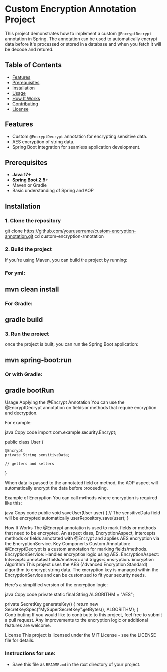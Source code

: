 # Custom Encryption Annotation Project

This project demonstrates how to implement a custom `@EncryptDecrypt` annotation  in Spring. The annotation can be used to automatically encrypt data before it's processed or stored in a database and when you fetch it will be decode and retured.

## Table of Contents

- [Features](#features)
- [Prerequisites](#prerequisites)
- [Installation](#installation)
- [Usage](#usage)
- [How It Works](#how-it-works)
- [Contributing](#contributing)
- [License](#license)

## Features

- Custom `@EncryptDecrypt` annotation for encrypting sensitive data.
- AES encryption of string data.
- Spring Boot integration for seamless application development.

## Prerequisites

- **Java 17+**
- **Spring Boot 2.5+**
- Maven or Gradle
- Basic understanding of Spring and AOP

## Installation

### 1. Clone the repository

git clone https://github.com/yourusername/custom-encryption-annotation.git
cd custom-encryption-annotation

### 2. Build the project
If you're using Maven, you can build the project by running:

### For yml: 
## mvn clean install

### For Gradle:
## gradle build

### 3. Run the project
once the project is built, you can run the Spring Boot application:

## mvn spring-boot:run

### Or with Gradle:
## gradle bootRun

Usage
Applying the @Encrypt Annotation
You can use the @EncryptDecrypt annotation on fields or methods that require encryption and decryption.

For example:

java
Copy code
import com.example.security.Encrypt;

 public class User {

    @Encrypt
    private String sensitiveData;

    // getters and setters
}

When data is passed to the annotated field or method, the AOP aspect will automatically encrypt the data before proceeding.

Example of Encryption
You can call methods where encryption is required like this:

java
Copy code
public void saveUser(User user) {
    // The sensitiveData field will be encrypted automatically
    userRepository.save(user);
}

How It Works
The @Encrypt annotation is used to mark fields or methods that need to be encrypted.
An aspect class, EncryptionAspect, intercepts methods or fields annotated with @Encrypt and applies AES encryption via the EncryptionService.
Key Components
Custom Annotation: @EncryptDecrypt is a custom annotation for marking fields/methods.
EncryptionService: Handles encryption logic using AES.
EncryptionAspect: Intercepts annotated fields/methods and triggers encryption.
Encryption Algorithm
This project uses the AES (Advanced Encryption Standard) algorithm to encrypt string data. The encryption key is managed within the EncryptionService and can be customized to fit your security needs.

Here’s a simplified version of the encryption logic:

java
Copy code
private static final String ALGORITHM = "AES";

private SecretKey generateKey() {
    return new SecretKeySpec("MySuperSecretKey".getBytes(), ALGORITHM);
}
Contributing
If you would like to contribute to this project, feel free to submit a pull request. Any improvements to the encryption logic or additional features are welcome.

License
This project is licensed under the MIT License - see the LICENSE file for details.


### Instructions for use:
- Save this file as `README.md` in the root directory of your project.



